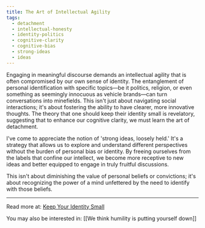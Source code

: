 ```yaml
---
title: The Art of Intellectual Agility
tags:
  - detachment
  - intellectual-honesty
  - identity-politics
  - cognitive-clarity
  - cognitive-bias
  - strong-ideas
  - ideas
---
```

Engaging in meaningful discourse demands an intellectual agility that is often compromised by our own sense of identity. The entanglement of personal identification with specific topics—be it politics, religion, or even something as seemingly innocuous as vehicle brands—can turn conversations into minefields. This isn't just about navigating social interactions; it's about fostering the ability to have clearer, more innovative thoughts. The theory that one should keep their identity small is revelatory, suggesting that to enhance our cognitive clarity, we must learn the art of detachment.

I've come to appreciate the notion of 'strong ideas, loosely held.' It's a strategy that allows us to explore and understand different perspectives without the burden of personal bias or identity. By freeing ourselves from the labels that confine our intellect, we become more receptive to new ideas and better equipped to engage in truly fruitful discussions.

This isn't about diminishing the value of personal beliefs or convictions; it's about recognizing the power of a mind unfettered by the need to identify with those beliefs.

----

Read more at: [Keep Your Identity Small](http://www.paulgraham.com/identity.html)

You may also be interested in: [[We think humility is putting yourself down]]